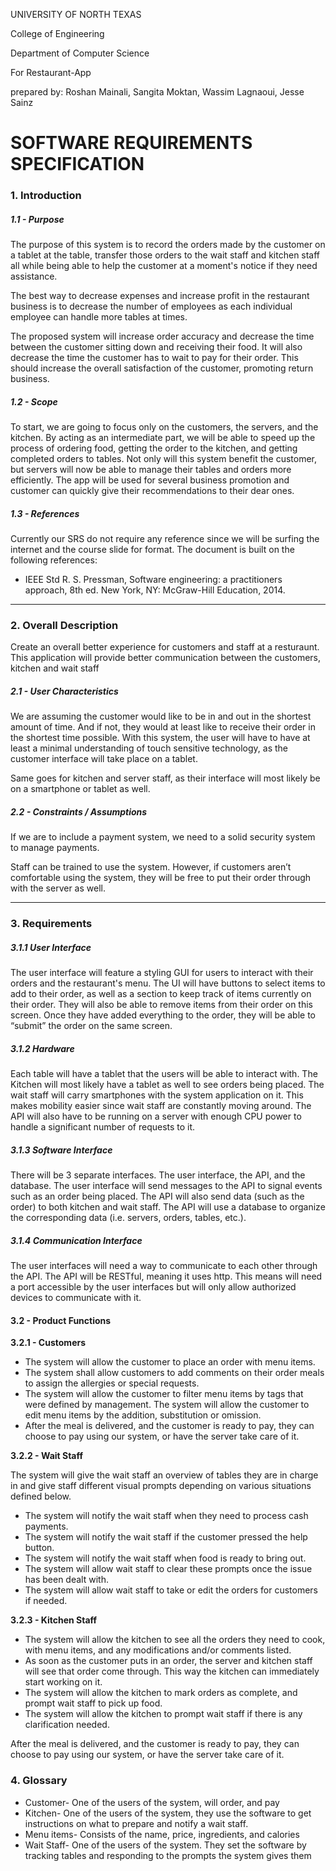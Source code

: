 UNIVERSITY OF NORTH TEXAS

College of Engineering

Department of Computer Science

For Restaurant-App 

prepared by: Roshan Mainali, Sangita Moktan, Wassim Lagnaoui, Jesse Sainz

# SOFTWARE REQUIREMENTS SPECIFICATION

### 1. Introduction

##### 1.1 - Purpose
The purpose of this system is to record the orders made by the customer on a tablet at the table, transfer those orders to the wait staff and kitchen staff all while being able to help the customer at a moment's notice if they need assistance.

The best way to decrease expenses and increase profit in the restaurant business is to decrease the number of employees as each individual employee can handle more tables at times.

The proposed system will increase order accuracy and decrease the time between the customer sitting down and receiving their food. It will also decrease the time the customer has to wait to pay for their order. This should increase the overall satisfaction of the customer, promoting return business.

##### 1.2 - Scope
To start, we are going to focus only on the customers, the servers, and the kitchen. By acting as an intermediate part, we will be able to speed up the 
process of ordering food, getting the order to the kitchen, and getting completed orders to tables. Not only will this system benefit the customer, 
but servers will now be able to manage their tables and orders more efficiently. The app will be used for several business promotion and customer can quickly give their recommendations to their dear ones.

##### 1.3 - References
Currently our SRS do not require any reference since we will be surfing the internet and the course slide for format. The document is built on the following references:
- IEEE Std R. S. Pressman, Software engineering: a practitioners approach, 8th ed. New York, NY: McGraw-Hill Education, 2014.
---

### 2. Overall Description
Create an overall better experience for customers and staff at a resturaunt. This application will provide better communication between the customers, kitchen and wait staff

##### 2.1 - User Characteristics
We are assuming the customer would like to be in and out in the shortest amount of time. And if not, they would at least like to receive their
order in the shortest time possible. With this system, the user will have to have at least a minimal understanding of touch sensitive technology, 
as the customer interface will take place on a tablet.

Same goes for kitchen and server staff, as their interface will most likely be on a smartphone or tablet as well.

##### 2.2 - Constraints / Assumptions
If we are to include a payment system, we need to a solid security system to manage payments.

Staff can be trained to use the system. However, if customers aren’t comfortable using the system, they will be free to put their order through with the server as well.

---

### 3. Requirements
##### 3.1.1 User Interface
The user interface will feature a styling GUI for users to interact with their orders and the restaurant's menu. 
The UI will have buttons to select items to add to their order, as well as a section to keep track of items currently on their order. 
They will also be able to remove items from their order on this screen. Once they have added everything to the order, 
they will be able to “submit” the order on the same screen.

##### 3.1.2 Hardware
Each table will have a tablet that the users will be able to interact with. The Kitchen will most likely have a tablet as well 
to see orders being placed. The wait staff will carry smartphones with the system application on it. This makes mobility easier 
since wait staff are constantly moving around. The API will also have to be running on a server with enough CPU power to handle a significant number of requests to it.

##### 3.1.3 Software Interface
There will be 3 separate interfaces. The user interface, the API, and the database. 
The user interface will send messages to the API to signal events such as an order being placed. 
The API will also send data (such as the order) to both kitchen and wait staff. The API will use a database to 
organize the corresponding data (i.e. servers, orders, tables, etc.).

##### 3.1.4 Communication Interface
The user interfaces will need a way to communicate to each other through the API. The API will be RESTful, 
meaning it uses http. This means will need a port accessible by the user interfaces but will only allow authorized devices to communicate with it.

#### 3.2 - Product Functions

**3.2.1 - Customers**
- The system will allow the customer to place an order with menu items.
- The system shall allow customers to add comments on their order meals to assign the allergies or special requests. 
- The system will allow the customer to filter menu items by tags that were defined by management. The system will allow
the customer to edit menu items by the addition, substitution or omission.
- After the meal is delivered, and the customer is ready to pay, they can choose to pay using our system, or have the server take care of it.

**3.2.2 - Wait Staff**

The system will give the wait staff an overview of tables they are in charge in and give staff different visual prompts depending on various situations defined below.
- The system will notify the wait staff when they need to process cash payments.
- The system will notify the wait staff if the customer pressed the help button.
- The system will notify the wait staff when food is ready to bring out.
- The system will allow wait staff to clear these prompts once the issue has been dealt with.
- The system will allow wait staff to take or edit the orders for customers if needed.

**3.2.3 - Kitchen Staff**
- The system will allow the kitchen to see all the orders they need to cook, with menu items, and any modifications and/or comments listed.
- As soon as the customer puts in an order, the server and kitchen staff will see that order come through. This way the kitchen can immediately start working on it.
- The system will allow the kitchen to mark orders as complete, and prompt wait staff to pick up food.
- The system will allow the kitchen to prompt wait staff if there is any clarification needed.

After the meal is delivered, and the customer is ready to pay, they can choose to pay using our system, or have the server take care of it.

### 4. Glossary
- Customer- One of the users of the system, will order, and pay
- Kitchen- One of the users of the system, they use the software to get instructions on what to prepare and notify a wait staff.
- Menu items- Consists of the name, price, ingredients, and calories
- Wait Staff- One of the users of the system. They set the software by tracking tables and responding to the prompts the system gives them
